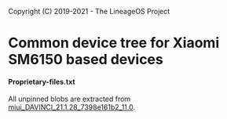 Copyright (C) 2019-2021 - The LineageOS Project

Common device tree for Xiaomi SM6150 based devices
==============

#### Proprietary-files.txt
All unpinned blobs are extracted from [miui_DAVINCI_21.1.28_7398e161b2_11.0](https://bigota.d.miui.com/21.1.28/miui_DAVINCI_21.1.28_7398e161b2_11.0.zip).

